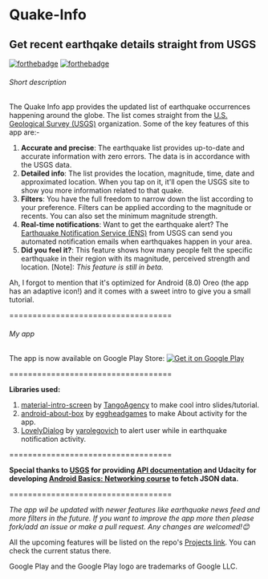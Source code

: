 # Quake-Info
## Get recent earthqake details straight from USGS

[![forthebadge](https://forthebadge.com/images/badges/made-with-java.svg)](https://forthebadge.com) [![forthebadge](https://forthebadge.com/images/badges/built-for-android.svg)](https://forthebadge.com)

###### Short description
The Quake Info app provides the updated list of earthquake occurrences happening around the globe. The list comes straight from the [U.S. Geological Survey (USGS)](https://www.usgs.gov/) organization. Some of the key features of this app are:-

1. **Accurate and precise**: The earthquake list provides up-to-date and accurate information with zero errors. The data is in accordance with the USGS data.
2. **Detailed info**: The list provides the location, magnitude, time, date and approximated location. When you tap on it, it'll open the USGS site to show you more information related to that quake.
3. **Filters**: You have the full freedom to narrow down the list according to your preference. Filters can be applied according to the magnitude or recents. You can also set the minimum magnitude strength. 
4. **Real-time notifications**: Want to get the earthquake alert? The [Earthquake Notification Service (ENS)](https://earthquake.usgs.gov/ens/) from USGS can send you automated notification emails when earthquakes happen in your area. 
5. **Did you feel it?**: This feature shows how many people felt the specific earthquake in their region with its magnitude, perceived strength and location. [Note]: _This feature is still in beta._

Ah, I forgot to mention that it's optimized for Android (8.0) Oreo (the app has an adaptive icon!) and it comes with a sweet intro to give you a small tutorial.

===================================

###### My app 
The app is now available on Google Play Store:
<a href='https://play.google.com/store/apps/details?id=com.theQuake.quakeInfo&pcampaignid=MKT-Other-global-all-co-prtnr-py-PartBadge-Mar2515-1'><img alt='Get it on Google Play' src='https://play.google.com/intl/en_us/badges/images/generic/en_badge_web_generic.png'/></a>

===================================

**Libraries used:**

1. [material-intro-screen](https://github.com/TangoAgency/material-intro-screen) by [TangoAgency](https://github.com/TangoAgency) to make cool intro slides/tutorial.
2. [android-about-box](https://github.com/eggheadgames/android-about-box) by [eggheadgames](https://github.com/eggheadgames) to make About activity for the app.
3. [LovelyDialog](https://github.com/yarolegovich/LovelyDialog) by [yarolegovich](https://github.com/yarolegovich) to alert user while in earthquake notification activity.

===================================

**Special thanks to [USGS](https://github.com/usgs) for providing [API documentation](https://earthquake.usgs.gov/fdsnws/event/1/) and Udacity for developing [Android Basics: Networking course](https://www.udacity.com/course/android-basics-networking--ud843) to fetch JSON data.**

===================================

_The app wil be updated with newer features like earthquake news feed and more filters in the future. If you want to improve the app more then please fork/add an issue or make a pull request. Any changes are welcomed!😊_

All the upcoming features will be listed on the repo's [Projects link](https://github.com/Kvaibhav01/Quake-Info/projects). You can check the current status there.

Google Play and the Google Play logo are trademarks of Google LLC.
